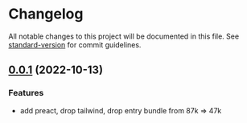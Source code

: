 # Changelog

All notable changes to this project will be documented in this file. See [standard-version](https://github.com/conventional-changelog/standard-version) for commit guidelines.

## [0.0.1]() (2022-10-13)

### Features

- add preact, drop tailwind, drop entry bundle from 87k => 47k
